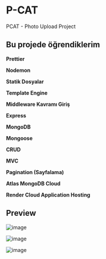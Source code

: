 
# P-CAT


PCAT - Photo Upload Project

## Bu projede öğrendiklerim

**Prettier**

**Nodemon**

**Statik Dosyalar**

**Template Engine**

**Middleware Kavramı Giriş**

**Express**

**MongoDB**

**Mongoose**

**CRUD**

**MVC**

**Pagination (Sayfalama)**

**Atlas MongoDB Cloud**

**Render Cloud Application Hosting**

## Preview

![image](https://github.com/yunusolcar/P-CAT/assets/94309613/eea29919-c791-4e36-bc9a-dd6e10a290e9)

![image](https://github.com/yunusolcar/P-CAT/assets/94309613/6b968d25-a585-46ee-b82b-9c8b059f212e)

![image](https://github.com/yunusolcar/P-CAT/assets/94309613/56766091-bb62-4a22-8043-ced15e8515ce)


  
